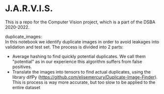 # J.A.R.V.I.S.
This is a repo for the Computer Vision project, which is a part of the DSBA 2020-2022.


duplicate_images: <br>
In this notebook we identify duplicate images in order to avoid leakages into validation and test set. The process is divided into 2 parts:
- Average hashing to find quickly potential duplicates. We call them "potential" as in our experience this algorithm suffers from false positives.
- Translate the images into tensors to find actual duplicates, using the library difPy (https://github.com/elisemercury/Duplicate-Image-Finder). This is process is way more accurate, but too slow to be applied to the entire dataset


